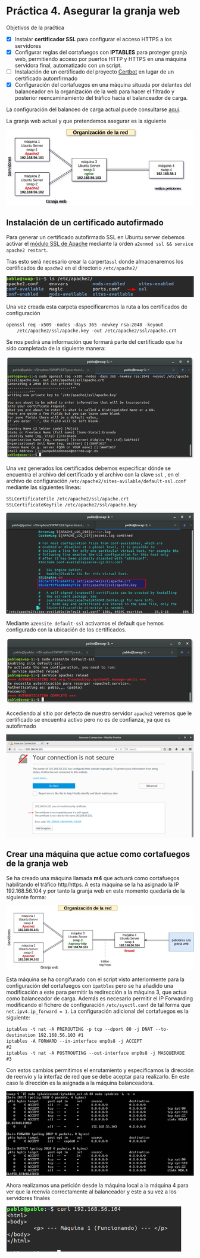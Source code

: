 # Práctica 4. Asegurar la granja web 

Objetivos de la praćtica 

- [x] Instalar **certificador SSL** para configurar el acceso HTTPS a los servidores
- [x] Configurar reglas del cortafuegos con **IPTABLES** para proteger granja web, permitiendo acceso por puertos HTTP y HTTPS en una máquina servidora final, automatizado con un script.
- [ ] Instalación de un certificado del proyecto [Certbot](https://github.com/certbot/certbot) en lugar de un certificado automfirmado
- [x] Configuración del cortafuegos en una máquina situada por delantes del balanceador en la organización de la web para hacer el filtrado y posterior reencaminamiento del tráfico hacia el balanceador de carga. 

La configuración del balanceo de carga actual puede consultarse [aquí](https://github.com/juanpablodonoso/SWAP1617/tree/master/practicas/Practica3). 

La granja web actual y que pretendemos asegurar es la siguiente

![](../Practica3/img/red_ponderado.jpg)

## Instalación de un certificado autofirmado 

Para generar un certificado autofirmado SSL en Ubuntu server debemos activar el [módulo SSL de Apache](https://httpd.apache.org/docs/2.4/mod/mod_ssl.html) mediante la orden `a2enmod ssl && service apache2 restart`. 

Tras esto será necesario crear la carperta`ssl` donde almacenaremos los certificados de `apache2` en el directorio `/etc/apache2/` 

![](img/ssl_carpeta_certificados.png)

Una vez creada esta carpeta especificaremos la ruta a los certificados de configuración

```openssl req -x509 -nodes -days 365 -newkey rsa:2048 -keyout
openssl req -x509 -nodes -days 365 -newkey rsa:2048 -keyout 
	/etc/apache2/ssl/apache.key -out /etc/apache2/ssl/apache.crt
```

 Se nos pedirá una información que formará parte del certificado que ha sido completada de la siguiente manera: 

![](img/conf_ssl.png)

Una vez generados los certificados debemos especificar dónde se encuentra el archivo del certificado y el archivo con la clave `ssl` , en el archivo de configuración `/etc/apache2/sites-avilable/default-ssl.conf`  mediante las siguientes líneas: 

```
SSLCertificateFile /etc/apache2/ssl/apache.crt
SSLCertificateKeyFile /etc/apache2/ssl/apache.key
```

![](img/default_ssl_conf.png)

Mediante `a2ensite default-ssl` activamos el default que hemos configurado con la ubicación de los certificados. 

![](img/ssl_activar_default.png)

Accediendo al sitio por defecto de nuestro servidor `apache2` veremos que le certificado se encuentra activo pero no es de confianza, ya que es autofirmado

![](img/ssl_selfsigned.png)

## Crear una máquina que actue como cortafuegos de la granja web 
Se ha creado una máquina llamada **m4** que actuará como cortafuegos habilitando el tráfico http/https. A esta máquina se la ha asignado la IP 192.168.56.104 y por tanto 
la granja web en este momento quedaría de la siguiente forma:

![](img/estado_red.jpg)

Esta máquina se ha congifurado con el script visto anteriormente para la configuración del cortafuegos con `ipatbles` pero se ha añadido una modificación a este para permitir la redirección a la máquina 3, que actua como balanceador de carga.
Además es necesario permitir el IP Forwarding modificando el fichero de configuración `/etc/sysctl.conf` de tal forma que `net.ipv4.ip_forward = 1`. 
La configuración adicional del cortafuegos es la siguiente:
```
iptables -t nat -A PREROUTING -p tcp --dport 80 -j DNAT --to-destination 192.168.56.103 #1
iptables -A FORWARD --in-interface enp0s8 -j ACCEPT										#2
iptables -t nat -A POSTROUTING --out-interface enp0s8 -j MASQUERADE						#3
```
Con estos cambios permitimos el enrutamiento y especificamos la dirección de reenvío y la interfaz de red que se debe aceptar para realizarlo. En este caso la dirección es la asignada a la máquina balanceadora. 

![](img/iptables_firewall_m4.png)

Ahora realizamos una petición desde la máquina local a la máquina 4 para ver que la reenvía correctamente al balanceador y este a su vez a los servidores finales

![](img/test_firewall.png) 
